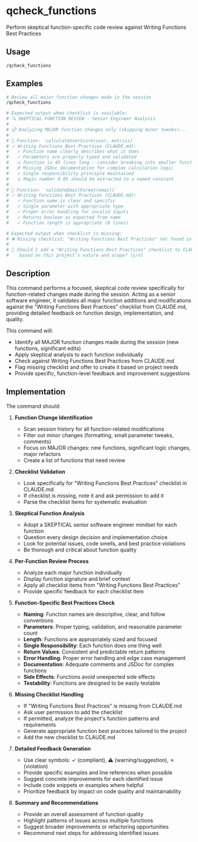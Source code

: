 # qcheck_functions

Perform skeptical function-specific code review against Writing Functions Best Practices

## Usage

```
/qcheck_functions
```

## Examples

```bash
# Review all major function changes made in the session
/qcheck_functions

# Expected output when checklist is available:
# 🔍 SKEPTICAL FUNCTION REVIEW - Senior Engineer Analysis
#
# 📋 Analyzing MAJOR function changes only (skipping minor tweaks)...
#
# 🔧 Function: `calculateUserScore(user, metrics)`
# ✓ Writing Functions Best Practices (CLAUDE.md):
#   ✓ Function name clearly describes what it does
#   ✓ Parameters are properly typed and validated
#   ⚠️ Function is 45 lines long - consider breaking into smaller functions
#   ✗ Missing JSDoc documentation for complex calculation logic
#   ✓ Single responsibility principle maintained
#   ⚠️ Magic number 0.85 should be extracted to a named constant
#
# 🔧 Function: `validateEmailFormat(email)`
# ✓ Writing Functions Best Practices (CLAUDE.md):
#   ✓ Function name is clear and specific
#   ✓ Single parameter with appropriate type
#   ✓ Proper error handling for invalid inputs
#   ✓ Returns boolean as expected from name
#   ✓ Function length is appropriate (8 lines)

# Expected output when checklist is missing:
# ❌ Missing checklist: "Writing Functions Best Practices" not found in CLAUDE.md
#
# 🤔 Should I add a "Writing Functions Best Practices" checklist to CLAUDE.md
#    based on this project's nature and scope? (y/n)
```

## Description

This command performs a focused, skeptical code review specifically for function-related changes made during the session. Acting as a senior software engineer, it validates all major function additions and modifications against the "Writing Functions Best Practices" checklist from CLAUDE.md, providing detailed feedback on function design, implementation, and quality.

This command will:

- Identify all MAJOR function changes made during the session (new functions, significant edits)
- Apply skeptical analysis to each function individually
- Check against Writing Functions Best Practices from CLAUDE.md
- Flag missing checklist and offer to create it based on project needs
- Provide specific, function-level feedback and improvement suggestions

## Implementation

The command should:

1. **Function Change Identification**
   - Scan session history for all function-related modifications
   - Filter out minor changes (formatting, small parameter tweaks, comments)
   - Focus on MAJOR changes: new functions, significant logic changes, major refactors
   - Create a list of functions that need review

2. **Checklist Validation**
   - Look specifically for "Writing Functions Best Practices" checklist in CLAUDE.md
   - If checklist is missing, note it and ask permission to add it
   - Parse the checklist items for systematic evaluation

3. **Skeptical Function Analysis**
   - Adopt a SKEPTICAL senior software engineer mindset for each function
   - Question every design decision and implementation choice
   - Look for potential issues, code smells, and best practice violations
   - Be thorough and critical about function quality

4. **Per-Function Review Process**
   - Analyze each major function individually
   - Display function signature and brief context
   - Apply all checklist items from "Writing Functions Best Practices"
   - Provide specific feedback for each checklist item

5. **Function-Specific Best Practices Check**
   - **Naming**: Function names are descriptive, clear, and follow conventions
   - **Parameters**: Proper typing, validation, and reasonable parameter count
   - **Length**: Functions are appropriately sized and focused
   - **Single Responsibility**: Each function does one thing well
   - **Return Values**: Consistent and predictable return patterns
   - **Error Handling**: Proper error handling and edge case management
   - **Documentation**: Adequate comments and JSDoc for complex functions
   - **Side Effects**: Functions avoid unexpected side effects
   - **Testability**: Functions are designed to be easily testable

6. **Missing Checklist Handling**
   - If "Writing Functions Best Practices" is missing from CLAUDE.md
   - Ask user permission to add the checklist
   - If permitted, analyze the project's function patterns and requirements
   - Generate appropriate function best practices tailored to the project
   - Add the new checklist to CLAUDE.md

7. **Detailed Feedback Generation**
   - Use clear symbols: ✓ (compliant), ⚠️ (warning/suggestion), ✗ (violation)
   - Provide specific examples and line references when possible
   - Suggest concrete improvements for each identified issue
   - Include code snippets or examples where helpful
   - Prioritize feedback by impact on code quality and maintainability

8. **Summary and Recommendations**
   - Provide an overall assessment of function quality
   - Highlight patterns of issues across multiple functions
   - Suggest broader improvements or refactoring opportunities
   - Recommend next steps for addressing identified issues
